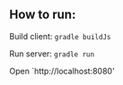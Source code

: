 ## How to run:

Build client: `gradle buildJs`

Run server: `gradle run`

Open `http://localhost:8080'
